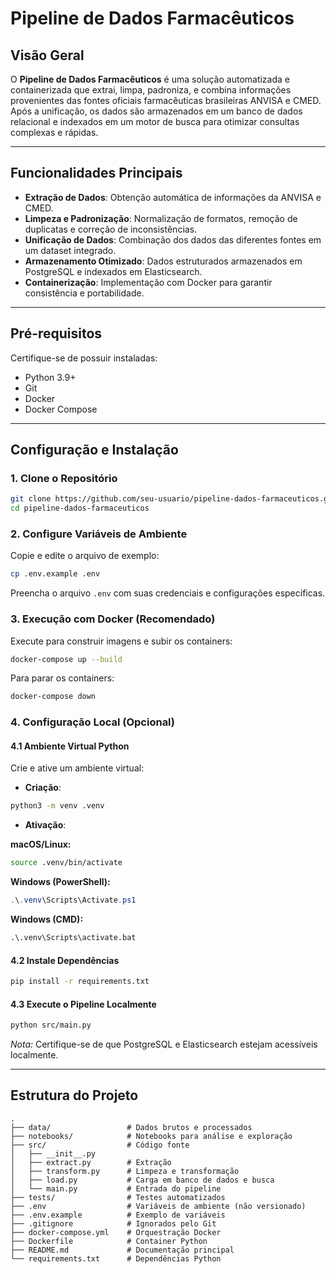 # Pipeline de Dados Farmacêuticos

## Visão Geral

O **Pipeline de Dados Farmacêuticos** é uma solução automatizada e containerizada que extrai, limpa, padroniza, e combina informações provenientes das fontes oficiais farmacêuticas brasileiras ANVISA e CMED. Após a unificação, os dados são armazenados em um banco de dados relacional e indexados em um motor de busca para otimizar consultas complexas e rápidas.

---

## Funcionalidades Principais

- **Extração de Dados**: Obtenção automática de informações da ANVISA e CMED.
- **Limpeza e Padronização**: Normalização de formatos, remoção de duplicatas e correção de inconsistências.
- **Unificação de Dados**: Combinação dos dados das diferentes fontes em um dataset integrado.
- **Armazenamento Otimizado**: Dados estruturados armazenados em PostgreSQL e indexados em Elasticsearch.
- **Containerização**: Implementação com Docker para garantir consistência e portabilidade.

---

## Pré-requisitos

Certifique-se de possuir instaladas:

- Python 3.9+
- Git
- Docker
- Docker Compose

---

## Configuração e Instalação

### 1. Clone o Repositório

```bash
git clone https://github.com/seu-usuario/pipeline-dados-farmaceuticos.git
cd pipeline-dados-farmaceuticos
```

### 2. Configure Variáveis de Ambiente

Copie e edite o arquivo de exemplo:

```bash
cp .env.example .env
```

Preencha o arquivo `.env` com suas credenciais e configurações específicas.

### 3. Execução com Docker (Recomendado)

Execute para construir imagens e subir os containers:

```bash
docker-compose up --build
```

Para parar os containers:

```bash
docker-compose down
```

### 4. Configuração Local (Opcional)

#### 4.1 Ambiente Virtual Python

Crie e ative um ambiente virtual:

- **Criação**:

```bash
python3 -m venv .venv
```

- **Ativação**:

**macOS/Linux:**

```bash
source .venv/bin/activate
```

**Windows (PowerShell):**

```powershell
.\.venv\Scripts\Activate.ps1
```

**Windows (CMD):**

```cmd
.\.venv\Scripts\activate.bat
```

#### 4.2 Instale Dependências

```bash
pip install -r requirements.txt
```

#### 4.3 Execute o Pipeline Localmente

```bash
python src/main.py
```

*Nota:* Certifique-se de que PostgreSQL e Elasticsearch estejam acessíveis localmente.

---

## Estrutura do Projeto

```
.
├── data/                 # Dados brutos e processados
├── notebooks/            # Notebooks para análise e exploração
├── src/                  # Código fonte
│   ├── __init__.py
│   ├── extract.py        # Extração
│   ├── transform.py      # Limpeza e transformação
│   ├── load.py           # Carga em banco de dados e busca
│   └── main.py           # Entrada do pipeline
├── tests/                # Testes automatizados
├── .env                  # Variáveis de ambiente (não versionado)
├── .env.example          # Exemplo de variáveis
├── .gitignore            # Ignorados pelo Git
├── docker-compose.yml    # Orquestração Docker
├── Dockerfile            # Container Python
├── README.md             # Documentação principal
└── requirements.txt      # Dependências Python
```